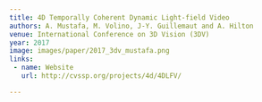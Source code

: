 ```yaml
---
title: 4D Temporally Coherent Dynamic Light-field Video
authors: A. Mustafa, M. Volino, J-Y. Guillemaut and A. Hilton
venue: International Conference on 3D Vision (3DV)
year: 2017
image: images/paper/2017_3dv_mustafa.png
links:
 - name: Website
   url: http://cvssp.org/projects/4d/4DLFV/

---
```


